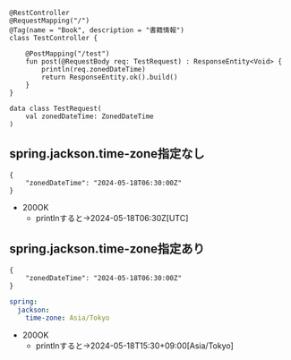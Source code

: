 ```
@RestController
@RequestMapping("/")
@Tag(name = "Book", description = "書籍情報")
class TestController {

    @PostMapping("/test")
    fun post(@RequestBody req: TestRequest) : ResponseEntity<Void> {
        println(req.zonedDateTime)
        return ResponseEntity.ok().build()
    }
}

data class TestRequest(
    val zonedDateTime: ZonedDateTime
)
```

## spring.jackson.time-zone指定なし
```
{
    "zonedDateTime": "2024-05-18T06:30:00Z"
}
```
* 200OK
  * printlnすると→2024-05-18T06:30Z[UTC] 

## spring.jackson.time-zone指定あり
```
{
    "zonedDateTime": "2024-05-18T06:30:00Z"
}
```

```applicatio.yml
spring:
  jackson:
    time-zone: Asia/Tokyo
```
* 200OK
  * printlnすると→2024-05-18T15:30+09:00[Asia/Tokyo]

